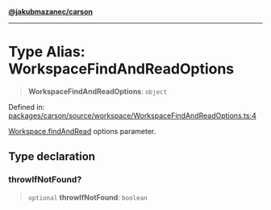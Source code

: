 [**@jakubmazanec/carson**](../README.md)

---

# Type Alias: WorkspaceFindAndReadOptions

> **WorkspaceFindAndReadOptions**: `object`

Defined in:
[packages/carson/source/workspace/WorkspaceFindAndReadOptions.ts:4](https://github.com/jakubmazanec/tools/blob/f779e75b9ef98389e12e52575295bd1ef364daca/packages/carson/source/workspace/WorkspaceFindAndReadOptions.ts#L4)

[Workspace.findAndRead](../classes/Workspace.md#findandread) options parameter.

## Type declaration

### throwIfNotFound?

> `optional` **throwIfNotFound**: `boolean`
